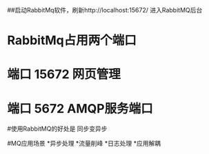 ##启动RabbitMq软件，刷新http://localhost:15672/   进入RabbitMQ后台

#  RabbitMq占用两个端口
#  端口 15672 网页管理
#  端口 5672 AMQP服务端口

#使用RabbitMQ的好处是 同步变异步


#MQ应用场景
*异步处理
*流量削峰
*日志处理
*应用解耦